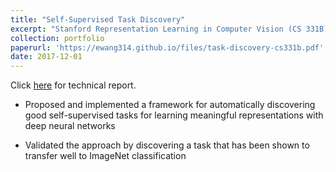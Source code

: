 ```yaml
---
title: "Self-Supervised Task Discovery"
excerpt: "Stanford Representation Learning in Computer Vision (CS 331B) Project"
collection: portfolio
paperurl: 'https://ewang314.github.io/files/task-discovery-cs331b.pdf'
date: 2017-12-01
---
```

Click [here](https://ewang314.github.io/files/task-discovery-cs331b.pdf) for technical report.

* Proposed and implemented a framework for automatically discovering good
self-supervised tasks for learning meaningful representations with deep neural
networks

* Validated the approach by discovering a task that has been shown to transfer
well to ImageNet classification
